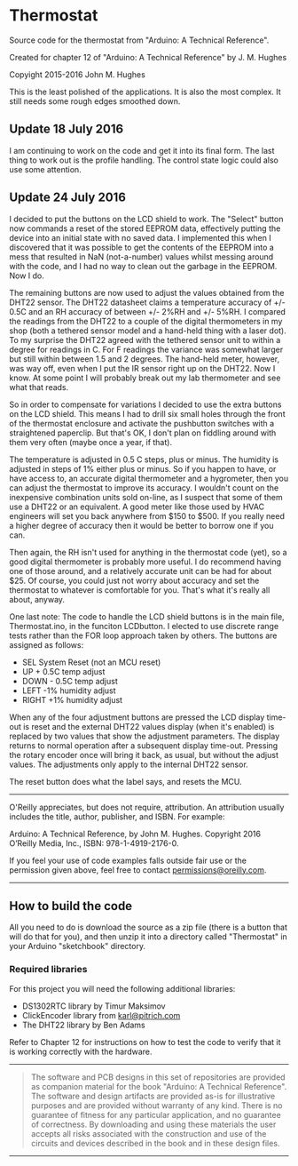 # Thermostat
Source code for the thermostat from "Arduino: A Technical Reference".

Created for chapter 12 of "Arduino: A Technical Reference" by J. M. Hughes

Copyight 2015-2016 John M. Hughes

This is the least polished of the applications. It is also the most
complex. It still needs some rough edges smoothed down.

## Update 18 July 2016

I am continuing to work on the code and get it into its final form. The
last thing to work out is the profile handling. The control state logic
could also use some attention.

## Update 24 July 2016

I decided to put the buttons on the LCD shield to work. The "Select" button
now commands a reset of the stored EEPROM data, effectively putting the
device into an initial state with no saved data. I implemented this when
I discovered that it was possible to get the contents of the EEPROM into
a mess that resulted in NaN (not-a-number) values whilst messing around
with the code, and I had no way to clean out the garbage in the EEPROM.
Now I do.

The remaining buttons are now used to adjust the values obtained from the
DHT22 sensor. The DHT22 datasheet claims a temperature accuracy of +/- 0.5C
and an RH accuracy of between +/- 2%RH and +/- 5%RH. I compared the readings
from the DHT22 to a couple of the digital thermometers in my shop (both a
tethered sensor model and a hand-held thing with a laser dot). To my surprise
the DHT22 agreed with the tethered sensor unit to within a degree for readings
in C. For F readings the variance was somewhat larger but still within
between 1.5 and 2 degrees. The hand-held meter, however, was way off, even
when I put the IR sensor right up on the DHT22. Now I know. At some point I
will probably break out my lab thermometer and see what that reads.

So in order to compensate for variations I decided to use the extra buttons
on the LCD shield. This means I had to drill six small holes through the
front of the thermostat enclosure and activate the pushbutton switches with
a straightened paperclip. But that's OK, I don't plan on fiddling around
with them very often (maybe once a year, if that).

The temperature is adjusted in 0.5 C steps, plus or minus. The humidity is
adjusted in steps of 1% either plus or minus. So if you happen to have, or
have access to, an accurate digital thermometer and a hygrometer, then you
can adjust the thermostat to improve its accuracy. I wouldn't count on the
inexpensive combination units sold on-line, as I suspect that some of them
use a DHT22 or an equivalent. A good meter like those used by HVAC engineers
will set you back anywhere from $150 to $500. If you really need a higher
degree of accuracy then it would be better to borrow one if you can.

Then again, the RH isn't used for anything in the thermostat code (yet), so
a good digital thermometer is probably more useful. I do recommend having
one of those around, and a relatively accurate unit can be had for about $25.
Of course, you could just not worry about accuracy and set the thermostat to
whatever is comfortable for you. That's what it's really all about, anyway.

One last note: The code to handle the LCD shield buttons is in the main file,
Thermostat.ino, in the funciton LCDbutton. I elected to use discrete range
tests rather than the FOR loop approach taken by others. The buttons are
assigned as follows:

 * SEL    System Reset (not an MCU reset)
 * UP     + 0.5C temp adjust
 * DOWN   - 0.5C temp adjust
 * LEFT   -1% humidity adjust
 * RIGHT  +1% humidity adjust

When any of the four adjustment buttons are pressed the LCD display time-out
is reset and the external DHT22 values display (when it's enabled) is replaced
by two values that show the adjustment parameters. The display returns to
normal operation after a subsequent display time-out. Pressing the rotary
encoder once will bring it back, as usual, but without the adjust values.
The adjustments only apply to the internal DHT22 sensor.

The reset button does what the label says, and resets the MCU.

---
O'Reilly appreciates, but does not require, attribution. An attribution usually
includes the title, author, publisher, and ISBN. For example:

Arduino: A Technical Reference, by John M. Hughes. Copyright 2016 O’Reilly
Media, Inc., ISBN: 978-1-4919-2176-0.

If you feel your use of code examples falls outside fair use or the permission
given above, feel free to contact permissions@oreilly.com.

---

## How to build the code

All you need to do is download the source as a zip file (there is a button
that will do that for you), and then unzip it into a directory called
"Thermostat" in your Arduino "sketchbook" directory.

### Required libraries

For this project you will need the following additional libraries:

- DS1302RTC library by Timur Maksimov
- ClickEncoder library from karl@pitrich.com
- The DHT22 library by Ben Adams

Refer to Chapter 12 for instructions on how to test the code to verify that
it is working correctly with the hardware.

---
> The software and PCB designs in this set of repositories are provided as companion material
> for the book "Arduino: A Technical Reference". The software and design artifacts are provided
> as-is for illustrative purposes and are provided without warranty of any kind. There is no
> guarantee of fitness for any particular application, and no guarantee of correctness. By
> downloading and using these materials the user accepts all risks associated with the
> construction and use of the circuits and devices described in the book and in these design
> files.

---
